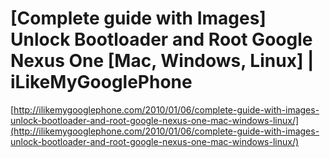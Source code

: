 <!--
id: 517824150
link: http://tumblr.atmos.org/post/517824150/complete-guide-with-images-unlock-bootloader-and-root
slug: complete-guide-with-images-unlock-bootloader-and-root
date: Tue Apr 13 2010 01:15:46 GMT-0700 (PDT)
publish: 2010-04-013
tags: 
title: [Complete guide with Images] Unlock Bootloader and Root Google Nexus One [Mac, Windows, Linux] | iLikeMyGooglePhone
-->


[Complete guide with Images] Unlock Bootloader and Root Google Nexus One [Mac, Windows, Linux] | iLikeMyGooglePhone
===================================================================================================================

[http://ilikemygooglephone.com/2010/01/06/complete-guide-with-images-unlock-bootloader-and-root-google-nexus-one-mac-windows-linux/](http://ilikemygooglephone.com/2010/01/06/complete-guide-with-images-unlock-bootloader-and-root-google-nexus-one-mac-windows-linux/)

